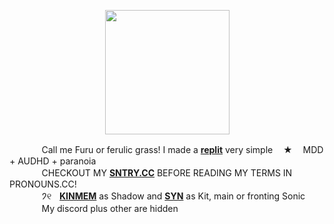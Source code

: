 <p align="center">
<img src="https://file.garden/Zksm3X9ssmyz7mne/Untitled93_20240521195109.png"<width="199" height="199">
</p>

ㅤㅤㅤㅤCall me Furu or ferulic grass! I made a [**replit**](https://replit.com/@sebastiansis/twinkl) very simple ㅤ★ㅤ MDD + AUDHD + paranoia
\
ㅤㅤㅤㅤCHECKOUT MY [**SNTRY.CC**](https://sntry.cc/arthursonix) BEFORE READING MY TERMS IN PRONOUNS.CC!
\
ㅤㅤㅤㅤ𑁘୧ㅤ[**KINMEM**](https://fkin.carrd.co/#two) as Shadow and [**SYN**](https://fkin.carrd.co/#two) as Kit, main or fronting Sonic
\
ㅤㅤㅤㅤMy discord plus other are hidden